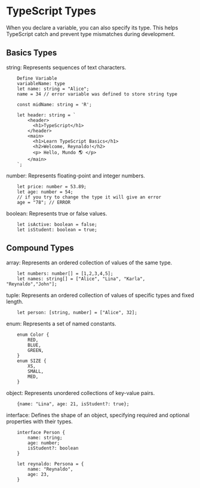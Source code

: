 # TypeScript Types 

When you declare a variable, you can also specify its type. This helps TypeScript catch and prevent type mismatches during development.

## Basics Types
string: Represents sequences of text characters.
```
    Define Variable
    variableName: type
    let name: string = "Alice";
    name = 34 // error variable was defined to store string type

    const midName: string = 'R';

    let header: string = `
        <header>
          <h1>TypeScript</h1>
        </header>
        <main>
          <h1>Learn TypeScript Basics</h1>
          <h2>Welcome, Reynaldo!</h2>
          <p> Hello, Mundo 🌎 </p>
        </main>
    `;

```
number: Represents floating-point and integer numbers.
```
    let price: number = 53.89;
    let age: number = 54;
    // if you try to change the type it will give an error
    age = "78"; // ERROR
```

boolean: Represents true or false values.
```
    let isActive: boolean = false;
    let isStudent: boolean = true;
```

## Compound Types
array: Represents an ordered collection of values of the same type.
```
    let numbers: number[] = [1,2,3,4,5];
    let names: string[] = ["Alice", "Lina", "Karla", "Reynaldo","John"];
```


tuple: Represents an ordered collection of values of specific types and fixed length.
```
    let person: [string, number] = ["Alice", 32];
```

enum: Represents a set of named constants.
```
    enum Color {
        RED,
        BLUE,
        GREEN,
    }
    enum SIZE {
        XS,
        SMALL,
        MED,
    }
```

object: Represents unordered collections of key-value pairs.
```
    {name: "Lina", age: 21, isStudent?: true};
```


interface: Defines the shape of an object, specifying required and optional properties with their types.
```
    interface Person {
        name: string;
        age: number;
        isStudent?: boolean
    }

    let reynaldo: Persona = {
        name: "Reynaldo",
        age: 23,
    }

```

